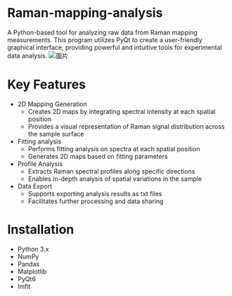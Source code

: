 # Raman-mapping-analysis
A Python-based tool for analyzing raw data from Raman mapping measurements. This program utilizes PyQt to create a user-friendly graphical interface, providing powerful and intuitive tools for experimental data analysis.
![圖片](https://github.com/user-attachments/assets/c2253954-e321-47f7-86f5-b89af02b8cac)

# Key Features
- 2D Mapping Generation
  - Creates 2D maps by integrating spectral intensity at each spatial position
  - Provides a visual representation of Raman signal distribution across the sample surface
- Fitting analysis
  - Performs fitting analysis on spectra at each spatial position
  - Generates 2D maps based on fitting parameters
- Profile Analysis
  - Extracts Raman spectral profiles along specific directions
  - Enables in-depth analysis of spatial variations in the sample
- Data Export
  - Supports exporting analysis results as txt files
  - Facilitates further processing and data sharing
# Installation
- Python 3.x
- NumPy
- Pandas
- Matplotlib
- PyQt6
- lmfit
